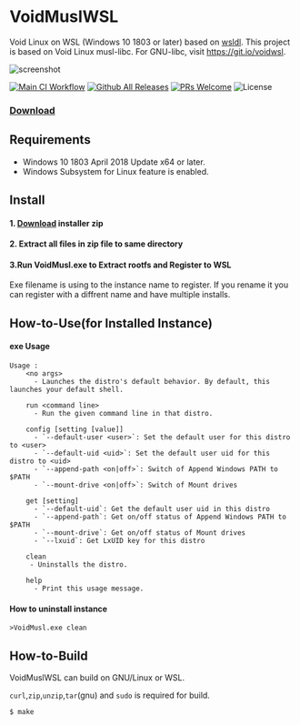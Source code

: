# VoidMuslWSL
Void Linux on WSL (Windows 10 1803 or later) based on [wsldl](https://github.com/yuk7/wsldl).
This project is based on Void Linux musl-libc. For GNU-libc, visit https://git.io/voidwsl.

![screenshot](https://raw.githubusercontent.com/wiki/yuk7/wsldl/img/Arch_Alpine_Ubuntu.png)

[![Main CI Workflow](https://github.com/am11/VoidMuslWSL/actions/workflows/main.yml/badge.svg)](https://github.com/am11/VoidMuslWSL/actions/workflows/main.yml)
[![Github All Releases](https://img.shields.io/github/downloads/am11/VoidMuslWSL/total.svg?style=flat-square)](https://github.com/am11/VoidMuslWSL/releases/latest)
[![PRs Welcome](https://img.shields.io/badge/PRs-welcome-brightgreen.svg?style=flat-square)](http://makeapullrequest.com)
![License](https://img.shields.io/github/license/am11/VoidMuslWSL.svg?style=flat-square)

### [Download](https://github.com/am11/VoidMuslWSL/releases/latest)


## Requirements
* Windows 10 1803 April 2018 Update x64 or later.
* Windows Subsystem for Linux feature is enabled.

## Install
#### 1. [Download](https://github.com/am11/VoidMuslWSL/releases/latest) installer zip

#### 2. Extract all files in zip file to same directory

#### 3.Run VoidMusl.exe to Extract rootfs and Register to WSL
Exe filename is using to the instance name to register.
If you rename it you can register with a diffrent name and have multiple installs.


## How-to-Use(for Installed Instance)
#### exe Usage
```dos
Usage :
    <no args>
      - Launches the distro's default behavior. By default, this launches your default shell.

    run <command line>
      - Run the given command line in that distro.

    config [setting [value]]
      - `--default-user <user>`: Set the default user for this distro to <user>
      - `--default-uid <uid>`: Set the default user uid for this distro to <uid>
      - `--append-path <on|off>`: Switch of Append Windows PATH to $PATH
      - `--mount-drive <on|off>`: Switch of Mount drives

    get [setting]
      - `--default-uid`: Get the default user uid in this distro
      - `--append-path`: Get on/off status of Append Windows PATH to $PATH
      - `--mount-drive`: Get on/off status of Mount drives
      - `--lxuid`: Get LxUID key for this distro

    clean
     - Uninstalls the distro.

    help
      - Print this usage message.
```


#### How to uninstall instance
```dos
>VoidMusl.exe clean

```

## How-to-Build
VoidMuslWSL can build on GNU/Linux or WSL.

`curl`,`zip`,`unzip`,`tar`(gnu) and `sudo` is required for build.
```shell
$ make
```
